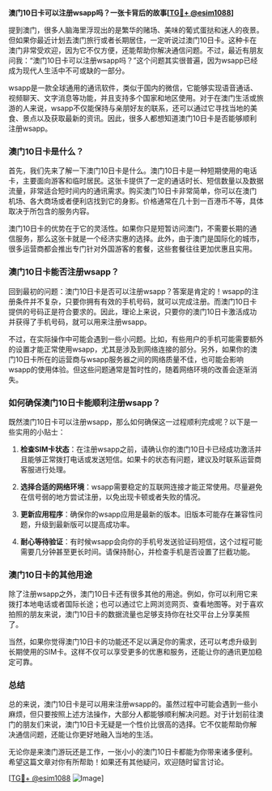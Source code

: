 **澳门10日卡可以注册wsapp吗？一张卡背后的故事[[TG💪+ @esim1088](https://t.me/s/esim1088)]**

提到澳门，很多人脑海里浮现出的是繁华的赌场、美味的葡式蛋挞和迷人的夜景。但如果你最近计划去澳门旅行或者长期居住，一定听说过澳门10日卡。这种卡在澳门非常受欢迎，因为它不仅方便，还能帮助你解决通信问题。不过，最近有朋友问我：“澳门10日卡可以注册wsapp吗？”这个问题其实很普遍，因为wsapp已经成为现代人生活中不可或缺的一部分。

wsapp是一款全球通用的通讯软件，类似于国内的微信，它能够实现语音通话、视频聊天、文字消息等功能，并且支持多个国家和地区使用。对于在澳门生活或旅游的人来说，wsapp不仅能保持与亲朋好友的联系，还可以通过它寻找当地的美食、景点以及获取最新的资讯。因此，很多人都想知道澳门10日卡是否能够顺利注册wsapp。

### 澳门10日卡是什么？

首先，我们先来了解一下澳门10日卡是什么。澳门10日卡是一种短期使用的电话卡，主要面向游客和临时居民。这张卡提供了一定的通话时长、短信数量以及数据流量，非常适合短时间内的通讯需求。购买澳门10日卡非常简单，你可以在澳门机场、各大商场或者便利店找到它的身影。价格通常在几十到一百港币不等，具体取决于所包含的服务内容。

澳门10日卡的优势在于它的灵活性。如果你只是短暂访问澳门，不需要长期的通信服务，那么这张卡就是一个经济实惠的选择。此外，由于澳门是国际化的城市，很多运营商都会推出专门针对外国游客的套餐，这些套餐往往更加优惠且实用。

### 澳门10日卡能否注册wsapp？

回到最初的问题：澳门10日卡是否可以注册wsapp？答案是肯定的！wsapp的注册条件并不复杂，只要你拥有有效的手机号码，就可以完成注册。而澳门10日卡提供的号码正是符合要求的。因此，理论上来说，只要你的澳门10日卡激活成功并获得了手机号码，就可以用来注册wsapp。

不过，在实际操作中可能会遇到一些小问题。比如，有些用户的手机可能需要额外的设置才能正常使用wsapp，尤其是涉及到网络连接的部分。另外，如果你的澳门10日卡所在的运营商与wsapp服务器之间的网络质量不佳，也可能会影响wsapp的使用体验。但这些问题通常是暂时性的，随着网络环境的改善会逐渐消失。

### 如何确保澳门10日卡能顺利注册wsapp？

既然澳门10日卡可以注册wsapp，那么如何确保这一过程顺利完成呢？以下是一些实用的小贴士：

1. **检查SIM卡状态**：在注册wsapp之前，请确认你的澳门10日卡已经成功激活并且能够正常拨打电话或发送短信。如果卡的状态有问题，建议及时联系运营商客服进行处理。
   
2. **选择合适的网络环境**：wsapp需要稳定的互联网连接才能正常使用。尽量避免在信号弱的地方尝试注册，以免出现卡顿或者失败的情况。

3. **更新应用程序**：确保你的wsapp应用是最新的版本。旧版本可能存在兼容性问题，升级到最新版可以提高成功率。

4. **耐心等待验证**：有时候wsapp会向你的手机号发送验证码短信，这个过程可能需要几分钟甚至更长时间。请保持耐心，并检查手机是否设置了拦截功能。

### 澳门10日卡的其他用途

除了注册wsapp之外，澳门10日卡还有很多其他的用途。例如，你可以利用它来拨打本地电话或者国际长途；也可以通过它上网浏览网页、查看地图等。对于喜欢拍照的朋友来说，澳门10日卡的数据流量也足够支持你在社交平台上分享美照了。

当然，如果你觉得澳门10日卡的功能还不足以满足你的需求，还可以考虑升级到长期使用的SIM卡。这样不仅可以享受更多的优惠和服务，还能让你的通讯更加稳定可靠。

### 总结

总的来说，澳门10日卡是可以用来注册wsapp的。虽然过程中可能会遇到一些小麻烦，但只要按照上述方法操作，大部分人都能够顺利解决问题。对于计划前往澳门的朋友们来说，澳门10日卡无疑是一个性价比很高的选择。它不仅能帮助你解决通信问题，还能让你更好地融入当地的生活。

无论你是来澳门游玩还是工作，一张小小的澳门10日卡都能为你带来诸多便利。希望这篇文章对你有所帮助！如果还有其他疑问，欢迎随时留言讨论。

[[TG💪+ @esim1088](https://t.me/s/esim1088) ![Image](https://i.postimg.cc/4NQfJmqS/Snipaste-2025-05-13-00-14-12.png)]